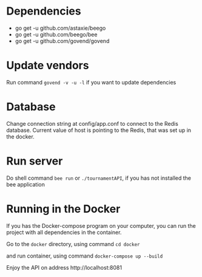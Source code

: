 Dependencies
============

* go get -u github.com/astaxie/beego
* go get -u github.com/beego/bee
* go get -u github.com/govend/govend


Update vendors
==============

Run command
`govend -v -u -l`
if you want to update dependencies


Database
========
Change connection string at config/app.conf to connect to the Redis database.
Current value of host is pointing to the Redis, that was set up in the docker.


Run server
==========
Do shell command `bee run`
or `./tournamentAPI`, if you has not installed the bee application


Running in the Docker
=====================
If you has the Docker-compose program on your computer, you can run the project with all dependencies in the container.

Go to the `docker` directory, using command
`cd docker`

and run container, using command
`docker-compose up --build`


Enjoy the API on address http://localhost:8081